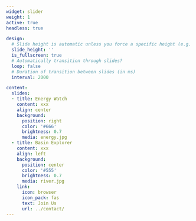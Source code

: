 ```yaml
---
widget: slider
weight: 1
active: true
headless: true

design:
  # Slide height is automatic unless you force a specific height (e.g. '400px')
  slide_height: ''
  is_fullscreen: true
  # Automatically transition through slides?
  loop: false
  # Duration of transition between slides (in ms)
  interval: 2000

content:
  slides:
  - title: Energy Watch
    content: xxx
    align: center
    background:
      position: right
      color: '#666'
      brightness: 0.7
      media: energy.jpg
  - title: Basin Explorer
    content: xxx
    align: left
    background:
      position: center
      color: '#555'
      brightness: 0.7
      media: river.jpg
    link:
      icon: browser
      icon_pack: fas
      text: Join Us
      url: ../contact/
---
```

